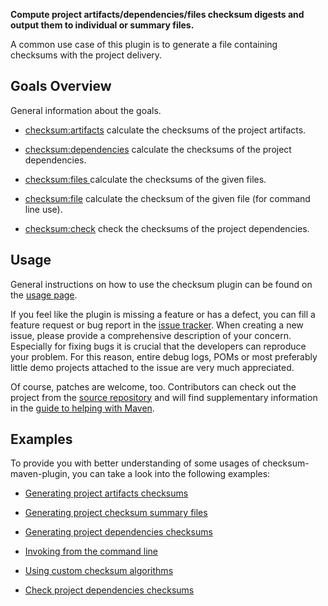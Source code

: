 **Compute project artifacts/dependencies/files checksum digests and output them to individual or summary files.**

A common use case of this plugin is to generate a file containing checksums with the project delivery.


Goals Overview
--------------

General information about the goals.

* [checksum:artifacts](./artifacts-mojo.html) calculate the checksums of the project artifacts.

* [checksum:dependencies](./dependencies-mojo.html) calculate the checksums of the project dependencies.

* [checksum:files ](./files-mojo.html) calculate the checksums of the given files.

* [checksum:file](./file-mojo.html) calculate the checksum of the given file (for command line use).

* [checksum:check](./check-mojo.html) check the checksums of the project dependencies.

Usage
-----

General instructions on how to use the checksum plugin can be found on the [usage page](./usage.html).

If you feel like the plugin is missing a feature or has a defect, you can fill a feature request or bug report in the
[issue tracker](./issue-tracking.html). When creating a new issue, please provide a comprehensive description of your
concern. Especially for fixing bugs it is crucial that the developers can reproduce your problem. For this reason,
entire debug logs, POMs or most preferably little demo projects attached to the issue are very much appreciated.

Of course, patches are welcome, too. Contributors can check out the project from the
[source repository](./source-repository.html) and will find supplementary information in the
[guide to helping with Maven](http://maven.apache.org/guides/development/guide-helping.html).


Examples
--------

To provide you with better understanding of some usages of checksum-maven-plugin,
you can take a look into the following examples:

* [Generating project artifacts checksums](./examples/generating-project-artifacts-checksums.html)

* [Generating project checksum summary files](./examples/generating-checksum-summary-files.html)

* [Generating project dependencies checksums](./examples/generating-project-dependencies-checksums.html)

* [Invoking from the command line](./examples/invoking-from-the-command-line.html)

* [Using custom checksum algorithms](./examples/using-custom-checksum-algorithms.html)

* [Check project dependencies checksums](./examples/check-project-dependencies-checksums.html)